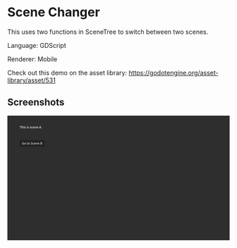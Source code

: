# Scene Changer

This uses two functions in SceneTree to switch between two scenes.

Language: GDScript

Renderer: Mobile

Check out this demo on the asset library: https://godotengine.org/asset-library/asset/531

## Screenshots

![Screenshot](screenshots/scene_changer.png)
